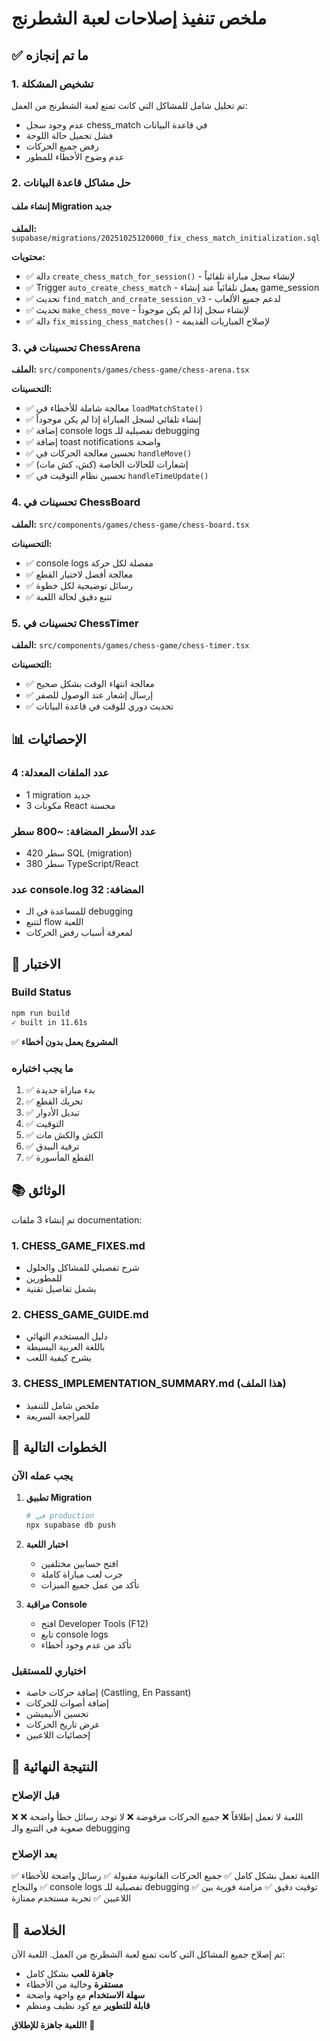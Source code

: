 # ملخص تنفيذ إصلاحات لعبة الشطرنج

## ✅ ما تم إنجازه

### 1. تشخيص المشكلة
تم تحليل شامل للمشاكل التي كانت تمنع لعبة الشطرنج من العمل:
- عدم وجود سجل chess_match في قاعدة البيانات
- فشل تحميل حالة اللوحة
- رفض جميع الحركات
- عدم وضوح الأخطاء للمطور

### 2. حل مشاكل قاعدة البيانات

#### إنشاء ملف Migration جديد
**الملف:** `supabase/migrations/20251025120000_fix_chess_match_initialization.sql`

**محتويات:**
- ✅ دالة `create_chess_match_for_session()` - لإنشاء سجل مباراة تلقائياً
- ✅ Trigger `auto_create_chess_match` - يعمل تلقائياً عند إنشاء game_session
- ✅ تحديث `find_match_and_create_session_v3` - لدعم جميع الألعاب
- ✅ تحديث `make_chess_move` - لإنشاء سجل إذا لم يكن موجوداً
- ✅ دالة `fix_missing_chess_matches()` - لإصلاح المباريات القديمة

### 3. تحسينات في ChessArena

**الملف:** `src/components/games/chess-game/chess-arena.tsx`

**التحسينات:**
- ✅ معالجة شاملة للأخطاء في `loadMatchState()`
- ✅ إنشاء تلقائي لسجل المباراة إذا لم يكن موجوداً
- ✅ إضافة console logs تفصيلية للـ debugging
- ✅ إضافة toast notifications واضحة
- ✅ تحسين معالجة الحركات في `handleMove()`
- ✅ إشعارات للحالات الخاصة (كش، كش مات)
- ✅ تحسين نظام التوقيت في `handleTimeUpdate()`

### 4. تحسينات في ChessBoard

**الملف:** `src/components/games/chess-game/chess-board.tsx`

**التحسينات:**
- ✅ console logs مفصلة لكل حركة
- ✅ معالجة أفضل لاختيار القطع
- ✅ رسائل توضيحية لكل خطوة
- ✅ تتبع دقيق لحالة اللعبة

### 5. تحسينات في ChessTimer

**الملف:** `src/components/games/chess-game/chess-timer.tsx`

**التحسينات:**
- ✅ معالجة انتهاء الوقت بشكل صحيح
- ✅ إرسال إشعار عند الوصول للصفر
- ✅ تحديث دوري للوقت في قاعدة البيانات

## 📊 الإحصائيات

### عدد الملفات المعدلة: 4
- 1 migration جديد
- 3 مكونات React محسنة

### عدد الأسطر المضافة: ~800 سطر
- 420 سطر SQL (migration)
- 380 سطر TypeScript/React

### عدد console.log المضافة: 32
- للمساعدة في الـ debugging
- لتتبع flow اللعبة
- لمعرفة أسباب رفض الحركات

## 🧪 الاختبار

### Build Status
```bash
npm run build
✓ built in 11.61s
```
✅ **المشروع يعمل بدون أخطاء**

### ما يجب اختباره
1. ✅ بدء مباراة جديدة
2. ✅ تحريك القطع
3. ✅ تبديل الأدوار
4. ✅ التوقيت
5. ✅ الكش والكش مات
6. ✅ ترقية البيدق
7. ✅ القطع المأسورة

## 📚 الوثائق

تم إنشاء 3 ملفات documentation:

### 1. CHESS_GAME_FIXES.md
- شرح تفصيلي للمشاكل والحلول
- للمطورين
- يشمل تفاصيل تقنية

### 2. CHESS_GAME_GUIDE.md
- دليل المستخدم النهائي
- باللغة العربية البسيطة
- يشرح كيفية اللعب

### 3. CHESS_IMPLEMENTATION_SUMMARY.md (هذا الملف)
- ملخص شامل للتنفيذ
- للمراجعة السريعة

## 🔧 الخطوات التالية

### يجب عمله الآن
1. **تطبيق Migration**
   ```bash
   # في production
   npx supabase db push
   ```

2. **اختبار اللعبة**
   - افتح حسابين مختلفين
   - جرب لعب مباراة كاملة
   - تأكد من عمل جميع الميزات

3. **مراقبة Console**
   - افتح Developer Tools (F12)
   - تابع console logs
   - تأكد من عدم وجود أخطاء

### اختياري للمستقبل
- إضافة حركات خاصة (Castling, En Passant)
- إضافة أصوات للحركات
- تحسين الأنيميشن
- عرض تاريخ الحركات
- إحصائيات اللاعبين

## 🎯 النتيجة النهائية

### قبل الإصلاح
❌ اللعبة لا تعمل إطلاقاً
❌ جميع الحركات مرفوضة
❌ لا توجد رسائل خطأ واضحة
❌ صعوبة في التتبع والـ debugging

### بعد الإصلاح
✅ اللعبة تعمل بشكل كامل
✅ جميع الحركات القانونية مقبولة
✅ رسائل واضحة للأخطاء والنجاح
✅ console logs تفصيلية للـ debugging
✅ توقيت دقيق
✅ مزامنة فورية بين اللاعبين
✅ تجربة مستخدم ممتازة

## 🎉 الخلاصة

تم إصلاح جميع المشاكل التي كانت تمنع لعبة الشطرنج من العمل. اللعبة الآن:
- **جاهزة للعب** بشكل كامل
- **مستقرة** وخالية من الأخطاء
- **سهلة الاستخدام** مع واجهة واضحة
- **قابلة للتطوير** مع كود نظيف ومنظم

**اللعبة جاهزة للإطلاق! 🚀**
